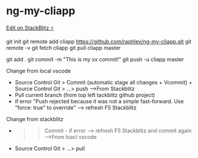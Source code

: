 # ng-my-cliapp

[Edit on StackBlitz ⚡️](https://stackblitz.com/edit/ng-my-cliapp)

git init
git remote add cliapp https://github.com/raphlev/ng-my-cliapp.git
git remote -v
git fetch cliapp
git pull cliapp master

git add .
git commit -m "This is my xx commit!"
git push -u cliapp master

Change from local vscode
- Source Control Git > Commit (automatic stage all changes + Vcommit) + Source Control Git > ...> push
-->From Stackblitz
- Pull current branch (from top left tackblitz github project)
- if error "Push rejected because it was not a simple fast-forward. Use "force: true" to override"
  --> refresh F5 Stackblitz

Change from stackblitz
- >>Commit - if error --> refresh F5 Stackblitz and commit again
-->From loacl vscode
- Source Control Git > ...> pull
